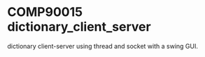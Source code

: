 # COMP90015 dictionary_client_server

dictionary client-server using thread and socket with a swing GUI.
